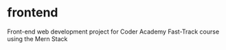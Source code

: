 # frontend

Front-end web development project for Coder Academy Fast-Track course using the Mern Stack
